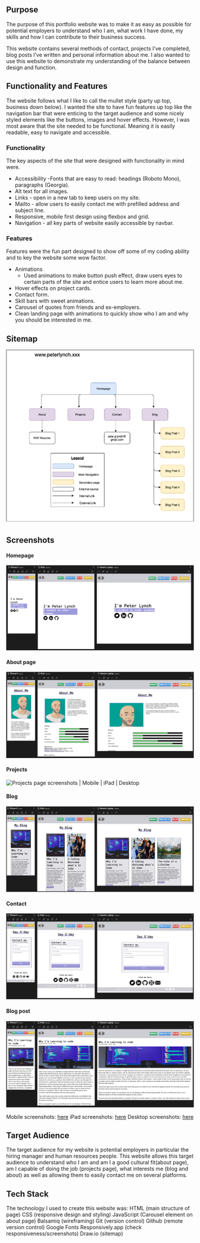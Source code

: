 Purpose
------
The purpose of this portfolio website was to make it as easy as possible for potential employers to understand who I am, what work I have done, my skills and how I can contribute to their business success.

This website contains several methods of contact, projects I’ve completed, blog posts I’ve written and personal information about me. I also wanted to use this website to demonstrate my understanding of the balance between design and function.

Functionality and Features
------
The website follows what I like to call the mullet style (party up top, business down below). I wanted the site to have fun features up top like the navigation bar that were enticing to the target audience and some nicely styled elements like the buttons, images and hover effects. However, I was most aware that the site needed to be functional. Meaning it is easily readable, easy to navigate and accessible.

### Functionality
The key aspects of the site that were designed with functionality in mind were.
- Accessibility
    -Fonts that are easy to read: headings (Roboto Mono), paragraphs (Georgia).
- Alt text for all images.
- Links - open in a new tab to keep users on my site.
- Mailto - allow users to easily contact me with prefilled address and subject line.
- Responsive, mobile first design using flexbox and grid.
- Navigation - all key parts of website easily accessible by navbar.

### Features
Features were the fun part designed to show off some of my coding ability and to key the website some wow factor.
- Animations
    - Used animations to make button push effect, draw users eyes to certain parts of the site and entice users to learn more about me.
- Hover effects on project cards.
- Contact form.
- Skill bars with sweet animations.
- Carousel of quotes from friends and ex-employers.
- Clean landing page with animations to quickly show who I am and why you should be interested in me.

Sitemap
------
![site map for Portfolio](sitemap.png)

Screenshots
------
#### Homepage
![Homepage screenshots | Mobile | iPad | Desktop](Pages-screenshots/homepage-screenshot.png)
#### About page
![About page screenshots | Mobile | iPad | Desktop](Pages-screenshots/about-screenshot.png)
#### Projects
![Projects page screenshots | Mobile | iPad | Desktop](/ages-screenshots/projects-screenshot.png)
#### Blog
![Blog page screenshots | Mobile | iPad | Desktop](Pages-screenshots/blog-screenshot.png)
#### Contact
![Contact page screenshots | Mobile | iPad | Desktop](Pages-screenshots/contact-screenshot.png)
#### Blog post
![Blog post page screenshots | Mobile | iPad | Desktop](Pages-screenshots/blog-post-screenshot.png)

Mobile screenshots: [here](/Mobile-screenshots)
iPad screenshots: [here](/iPad-screenshots)
Desktop screenshots: [here](/Desktop)

Target Audience
------
The target audience for my website is potential employers in particular the hiring manager and human resources people. This website allows this target audience to understand who I am and am I a good cultural fit(about page), am I capable of doing the job (projects page), what interests me (blog and about) as well as allowing them to easily contact me on several
platforms.

Tech Stack
------
The technology I used to create this website was:
HTML (main structure of page)
CSS (responsive design and styling)
JavaScript (Carousel element on about page)
Balsamiq (wireframing)
Git (version control)
Github (remote version control)
Google Fonts
Responsively.app (check responsiveness/screenshots)
Draw.io (sitemap)
